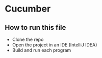 # Cucumber

## How to run this file
- Clone the repo
- Open the project in an IDE (IntelliJ IDEA)
- Build and run each program

